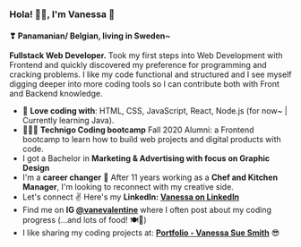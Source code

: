 ### Hola! 🙋‍♀️, I'm Vanessa 🎈
#### ❣ Panamanian/ Belgian, living in Sweden~
**Fullstack Web Developer.** Took my first steps into Web Development with Frontend and quickly discovered my preference for programming and cracking problems. I like my code functional and structured and I see myself digging deeper into more coding tools so I can contribute both with Front and Backend knowledge.

- 🔨 **Love coding with**: HTML, CSS, JavaScript, React, Node.js (for now~ | Currently learning Java).
- 🌈👩‍💻 **Technigo Coding bootcamp** Fall 2020 Alumni: a Frontend bootcamp to learn how to build web projects and digital products with code.
- I got a Bachelor in **Marketing & Advertising with focus on Graphic Design**
- I'm a **career changer** 💪 After 11 years working as a **Chef and Kitchen Manager**, I'm looking to reconnect with my creative side.
- Let's connect ✌ Here's my **LinkedIn: <a href="https://www.linkedin.com/in/vanessa-sue-smith/" target="_blank">Vanessa on LinkedIn</a>** 
- Find me on **IG <a href="https://www.instagram.com/vanevalentine/" target="_blank">@vanevalentine</a>** where I often post about my coding progress (...and lots of food! 🍽🥗)
- I like sharing my coding projects at: **<a href="https://vanessa-portfolio.netlify.app/" target="_blank">Portfolio - Vanessa Sue Smith</a>** 😎

<!--
**VanessaSue27/VanessaSue27** is a ✨ _special_ ✨ repository because its `README.md` (this file) appears on your GitHub profile.

Here are some ideas to get you started:

- 🔭 I’m currently working on ...
- 🌱 I’m currently learning ...
- 👯 I’m looking to collaborate on ...
- 🤔 I’m looking for help with ...
- 💬 Ask me about ...
- 📫 How to reach me: ...
- 😄 Pronouns: ...
- ⚡ Fun fact: ...
-->
